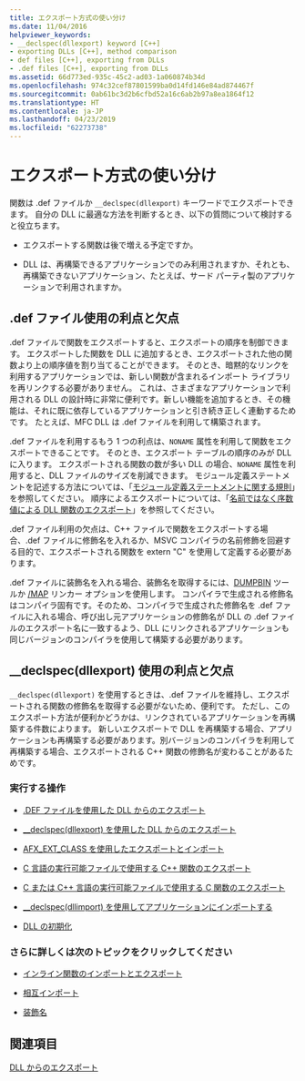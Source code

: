 ```yaml
---
title: エクスポート方式の使い分け
ms.date: 11/04/2016
helpviewer_keywords:
- __declspec(dllexport) keyword [C++]
- exporting DLLs [C++], method comparison
- def files [C++], exporting from DLLs
- .def files [C++], exporting from DLLs
ms.assetid: 66d773ed-935c-45c2-ad03-1a060874b34d
ms.openlocfilehash: 974c32cef87801599ba0d14fd146e84ad874467f
ms.sourcegitcommit: 0ab61bc3d2b6cfbd52a16c6ab2b97a8ea1864f12
ms.translationtype: HT
ms.contentlocale: ja-JP
ms.lasthandoff: 04/23/2019
ms.locfileid: "62273738"
---
```

# <a name="determine-which-exporting-method-to-use"></a>エクスポート方式の使い分け

関数は .def ファイルか `__declspec(dllexport)` キーワードでエクスポートできます。 自分の DLL に最適な方法を判断するとき、以下の質問について検討すると役立ちます。

- エクスポートする関数は後で増える予定ですか。

- DLL は、再構築できるアプリケーションでのみ利用されますか、それとも、再構築できないアプリケーション、たとえば、サード パーティ製のアプリケーションで利用されますか。

## <a name="pros-and-cons-of-using-def-files"></a>.def ファイル使用の利点と欠点

.def ファイルで関数をエクスポートすると、エクスポートの順序を制御できます。 エクスポートした関数を DLL に追加するとき、エクスポートされた他の関数より上の順序値を割り当てることができます。 そのとき、暗黙的なリンクを利用するアプリケーションでは、新しい関数が含まれるインポート ライブラリを再リンクする必要がありません。 これは、さまざまなアプリケーションで利用される DLL の設計時に非常に便利です。新しい機能を追加するとき、その機能は、それに既に依存しているアプリケーションと引き続き正しく連動するためです。 たとえば、MFC DLL は .def ファイルを利用して構築されます。

.def ファイルを利用するもう 1 つの利点は、`NONAME` 属性を利用して関数をエクスポートできることです。 そのとき、エクスポート テーブルの順序のみが DLL に入ります。 エクスポートされる関数の数が多い DLL の場合、`NONAME` 属性を利用すると、DLL ファイルのサイズを削減できます。 モジュール定義ステートメントを記述する方法については、「[モジュール定義ステートメントに関する規則](reference/rules-for-module-definition-statements.md)」を参照してください。 順序によるエクスポートについては、「[名前ではなく序数値による DLL 関数のエクスポート](exporting-functions-from-a-dll-by-ordinal-rather-than-by-name.md)」を参照してください。

.def ファイル利用の欠点は、C++ ファイルで関数をエクスポートする場合、.def ファイルに修飾名を入れるか、MSVC コンパイラの名前修飾を回避する目的で、エクスポートされる関数を extern "C" を使用して定義する必要があります。

.def ファイルに装飾名を入れる場合、装飾名を取得するには、[DUMPBIN](reference/dumpbin-reference.md) ツールか [/MAP](reference/map-generate-mapfile.md) リンカー オプションを使用します。 コンパイラで生成される修飾名はコンパイラ固有です。そのため、コンパイラで生成された修飾名を .def ファイルに入れる場合、呼び出し元アプリケーションの修飾名が DLL の .def ファイルのエクスポート名に一致するよう、DLL にリンクされるアプリケーションも同じバージョンのコンパイラを使用して構築する必要があります。

## <a name="pros-and-cons-of-using-__declspecdllexport"></a>__declspec(dllexport) 使用の利点と欠点

`__declspec(dllexport)` を使用するときは、.def ファイルを維持し、エクスポートされる関数の修飾名を取得する必要がないため、便利です。 ただし、このエクスポート方法が便利かどうかは、リンクされているアプリケーションを再構築する件数によります。 新しいエクスポートで DLL を再構築する場合、アプリケーションも再構築する必要があります。別バージョンのコンパイラを利用して再構築する場合、エクスポートされる C++ 関数の修飾名が変わることがあるためです。

### <a name="what-do-you-want-to-do"></a>実行する操作

- [.DEF ファイルを使用した DLL からのエクスポート](exporting-from-a-dll-using-def-files.md)

- [__declspec(dllexport) を使用した DLL からのエクスポート](exporting-from-a-dll-using-declspec-dllexport.md)

- [AFX_EXT_CLASS を使用したエクスポートとインポート](exporting-and-importing-using-afx-ext-class.md)

- [C 言語の実行可能ファイルで使用する C++ 関数のエクスポート](exporting-cpp-functions-for-use-in-c-language-executables.md)

- [C または C++ 言語の実行可能ファイルで使用する C 関数のエクスポート](exporting-c-functions-for-use-in-c-or-cpp-language-executables.md)

- [__declspec(dllimport) を使用してアプリケーションにインポートする](importing-into-an-application-using-declspec-dllimport.md)

- [DLL の初期化](run-time-library-behavior.md#initializing-a-dll)

### <a name="what-do-you-want-to-know-more-about"></a>さらに詳しくは次のトピックをクリックしてください

- [インライン関数のインポートとエクスポート](importing-and-exporting-inline-functions.md)

- [相互インポート](mutual-imports.md)

- [装飾名](reference/decorated-names.md)

## <a name="see-also"></a>関連項目

[DLL からのエクスポート](exporting-from-a-dll.md)
